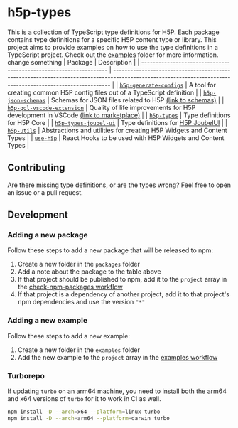 # h5p-types

This is a collection of TypeScript type definitions for H5P.
Each package contains type definitions for a specific H5P content type or library.
This project aims to provide examples on how to use the type definitions in a TypeScript project.
Check out the [examples](./examples) folder for more information.
change something
| Package | Description |
| ------------------------------------------------------------------ | ----------------------------------------------------------------------------------------------------------------------------------------------------------- |
| [`h5p-generate-configs`](./packages/h5p-generate-configs/) | A tool for creating common H5P config files out of a TypeScript definition |
| [`h5p-json-schemas`](./packages/h5p-json-schemas/) | Schemas for JSON files related to H5P [(link to schemas)](https://h5p-schema.sindre.is/) |
| [`h5p-qol-vscode-extension`](./packages/h5p-qol-vscode-extension/) | Quality of life improvements for H5P development in VSCode [(link to marketplace)](https://marketplace.visualstudio.com/items?itemName=sindreboyum.h5p-qol) |
| [`h5p-types`](./packages/h5p-types/) | Type definitions for H5P Core |
| [`h5p-types-joubel-ui`](./packages/h5p-types-joubel-ui/) | Type definitions for [H5P JoubelUI](https://github.com/h5p/h5p-joubel-ui) |
| [`h5p-utils`](./packages/h5p-utils/) | Abstractions and utilities for creating H5P Widgets and Content Types |
| [`use-h5p`](./packages/use-h5p/) | React Hooks to be used with H5P Widgets and Content Types |

## Contributing

Are there missing type definitions, or are the types wrong?
Feel free to open an issue or a pull request.

## Development

### Adding a new package

Follow these steps to add a new package that will be released to npm:

1. Create a new folder in the `packages` folder
1. Add a note about the package to the table above
1. If that project should be published to npm, add it to the `project` array in the [check-npm-packages workflow](./.github/workflows/check-npm-packages.yml)
1. If that project is a dependency of another project, add it to that project's npm dependencies and use the version `"*"`

### Adding a new example

Follow these steps to add a new example:

1. Create a new folder in the `examples` folder
1. Add the new example to the `project` array in the [examples workflow](./.github/workflows/examples.yml)

### Turborepo

If updating `turbo` on an arm64 machine, you need to install both the arm64 and x64 versions of `turbo` for it to work in CI as well.

```sh
npm install -D --arch=x64 --platform=linux turbo
npm install -D --arch=arm64 --platform=darwin turbo
```
